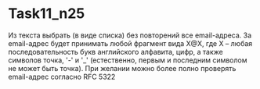 # Task11_n25

Из текста выбрать (в виде списка) без повторений все email-адреса. За email-адрес будет 
принимать любой фрагмент вида X@X, где X – любая последовательность букв 
английского алфавита, цифр, а также символов точка, '-' и '_' (естественно, первым и 
последним символом не может быть точка). При желании можно более полно проверять 
email-адрес согласно RFC 5322
